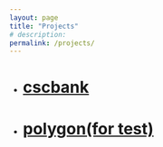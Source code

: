 ```yaml
---
layout: page
title: "Projects"
# description:
permalink: /projects/
---
```


- # [cscbank](/cscbank)
- # [polygon(for test)](/Polygon)